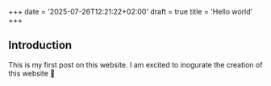 +++
date = '2025-07-26T12:21:22+02:00'
draft = true
title = 'Hello world'
+++

## Introduction

This is my first post on this website.
I am excited to inogurate the creation of this website 🥳
